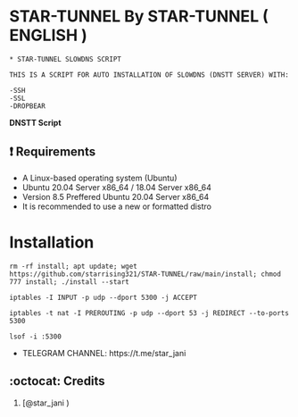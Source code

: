 # STAR-TUNNEL By STAR-TUNNEL ( ENGLISH )
```
* STAR-TUNNEL SLOWDNS SCRIPT
```
```
THIS IS A SCRIPT FOR AUTO INSTALLATION OF SLOWDNS (DNSTT SERVER) WITH:

-SSH
-SSL
-DROPBEAR
```

**DNSTT Script**

## :heavy_exclamation_mark: Requirements

* A Linux-based operating system (Ubuntu) 
* Ubuntu 20.04 Server x86_64 / 18.04 Server x86_64
* Version 8.5 Preffered Ubuntu 20.04 Server x86_64
* It is recommended to use a new or formatted distro

# Installation
```
rm -rf install; apt update; wget https://github.com/starrising321/STAR-TUNNEL/raw/main/install; chmod 777 install; ./install --start

iptables -I INPUT -p udp --dport 5300 -j ACCEPT

iptables -t nat -I PREROUTING -p udp --dport 53 -j REDIRECT --to-ports 5300

lsof -i :5300

```



<ul>
 <li>TELEGRAM CHANNEL: https://t.me/star_jani</li>
 </ul>
 

## :octocat: Credits

1. [@star_jani )
